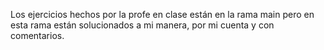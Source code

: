 Los ejercicios hechos por la profe en clase están en la rama main pero en esta rama están solucionados a mi manera, por mi cuenta y con comentarios.
